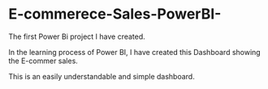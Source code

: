 # E-commerece-Sales-PowerBI-
The first Power Bi project I have created. 

In the learning process of Power BI, I have created this Dashboard showing the E-commer sales. 

This is an easily understandable and simple dashboard.
